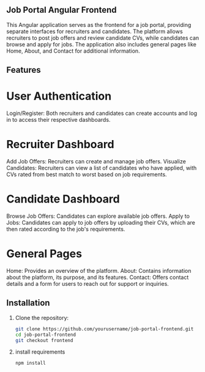 ## Job Portal Angular Frontend

This Angular application serves as the frontend for a job portal, providing separate interfaces for recruiters and candidates. The platform allows recruiters to post job offers and review candidate CVs, while candidates can browse and apply for jobs. The application also includes general pages like Home, About, and Contact for additional information.

## Features

# User Authentication
Login/Register: Both recruiters and candidates can create accounts and log in to access their respective dashboards.

# Recruiter Dashboard
Add Job Offers: Recruiters can create and manage job offers.
Visualize Candidates: Recruiters can view a list of candidates who have applied, with CVs rated from best match to worst based on job requirements.

# Candidate Dashboard
Browse Job Offers: Candidates can explore available job offers.
Apply to Jobs: Candidates can apply to job offers by uploading their CVs, which are then rated according to the job's requirements.

# General Pages
Home: Provides an overview of the platform.
About: Contains information about the platform, its purpose, and its features.
Contact: Offers contact details and a form for users to reach out for support or inquiries.


## Installation

1. Clone the repository:

   ```bash
   git clone https://github.com/yourusername/job-portal-frontend.git
   cd job-portal-frontend
   git checkout frontend

2. install requirements
   ```bash
   npm install
